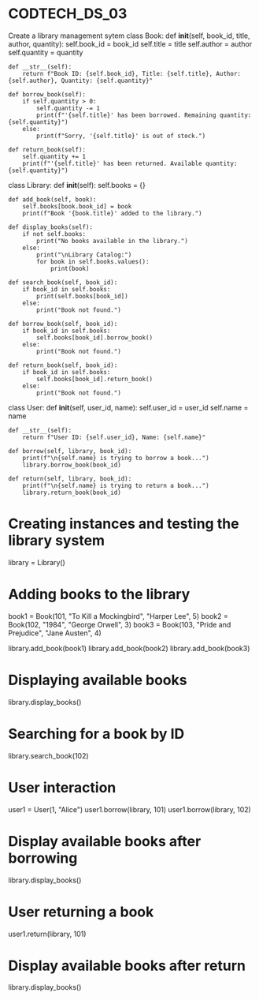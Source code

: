 # CODTECH_DS_03
Create a library management sytem
class Book:
    def __init__(self, book_id, title, author, quantity):
        self.book_id = book_id
        self.title = title
        self.author = author
        self.quantity = quantity

    def __str__(self):
        return f"Book ID: {self.book_id}, Title: {self.title}, Author: {self.author}, Quantity: {self.quantity}"

    def borrow_book(self):
        if self.quantity > 0:
            self.quantity -= 1
            print(f"'{self.title}' has been borrowed. Remaining quantity: {self.quantity}")
        else:
            print(f"Sorry, '{self.title}' is out of stock.")

    def return_book(self):
        self.quantity += 1
        print(f"'{self.title}' has been returned. Available quantity: {self.quantity}")


class Library:
    def __init__(self):
        self.books = {}

    def add_book(self, book):
        self.books[book.book_id] = book
        print(f"Book '{book.title}' added to the library.")

    def display_books(self):
        if not self.books:
            print("No books available in the library.")
        else:
            print("\nLibrary Catalog:")
            for book in self.books.values():
                print(book)

    def search_book(self, book_id):
        if book_id in self.books:
            print(self.books[book_id])
        else:
            print("Book not found.")

    def borrow_book(self, book_id):
        if book_id in self.books:
            self.books[book_id].borrow_book()
        else:
            print("Book not found.")

    def return_book(self, book_id):
        if book_id in self.books:
            self.books[book_id].return_book()
        else:
            print("Book not found.")


class User:
    def __init__(self, user_id, name):
        self.user_id = user_id
        self.name = name

    def __str__(self):
        return f"User ID: {self.user_id}, Name: {self.name}"

    def borrow(self, library, book_id):
        print(f"\n{self.name} is trying to borrow a book...")
        library.borrow_book(book_id)

    def return(self, library, book_id):
        print(f"\n{self.name} is trying to return a book...")
        library.return_book(book_id)


# Creating instances and testing the library system

library = Library()

# Adding books to the library
book1 = Book(101, "To Kill a Mockingbird", "Harper Lee", 5)
book2 = Book(102, "1984", "George Orwell", 3)
book3 = Book(103, "Pride and Prejudice", "Jane Austen", 4)

library.add_book(book1)
library.add_book(book2)
library.add_book(book3)

# Displaying available books
library.display_books()

# Searching for a book by ID
library.search_book(102)

# User interaction
user1 = User(1, "Alice")
user1.borrow(library, 101)
user1.borrow(library, 102)

# Display available books after borrowing
library.display_books()

# User returning a book
user1.return(library, 101)

# Display available books after return
library.display_books()
